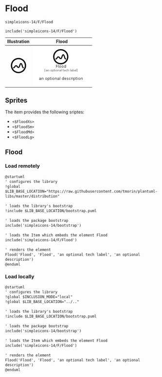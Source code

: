 # Flood


```text
simpleicons-14/F/Flood
```

```text
include('simpleicons-14/F/Flood')
```



| Illustration | Flood |
| :---: | :---: |
| ![illustration for Illustration](../../simpleicons-14/F/Flood.png) | ![illustration for Flood](../../simpleicons-14/F/Flood.Local.png) |



## Sprites
The item provides the following sriptes:

- `<$FloodXs>`
- `<$FloodSm>`
- `<$FloodMd>`
- `<$FloodLg>`





## Flood

### Load remotely
```plantuml
@startuml
' configures the library
!global $LIB_BASE_LOCATION="https://raw.githubusercontent.com/tmorin/plantuml-libs/master/distribution"

' loads the library's bootstrap
!include $LIB_BASE_LOCATION/bootstrap.puml

' loads the package bootstrap
include('simpleicons-14/bootstrap')

' loads the Item which embeds the element Flood
include('simpleicons-14/F/Flood')

' renders the element
Flood('Flood', 'Flood', 'an optional tech label', 'an optional description')
@enduml
```

### Load locally
```plantuml
@startuml
' configures the library
!global $INCLUSION_MODE="local"
!global $LIB_BASE_LOCATION="../.."

' loads the library's bootstrap
!include $LIB_BASE_LOCATION/bootstrap.puml

' loads the package bootstrap
include('simpleicons-14/bootstrap')

' loads the Item which embeds the element Flood
include('simpleicons-14/F/Flood')

' renders the element
Flood('Flood', 'Flood', 'an optional tech label', 'an optional description')
@enduml
```

